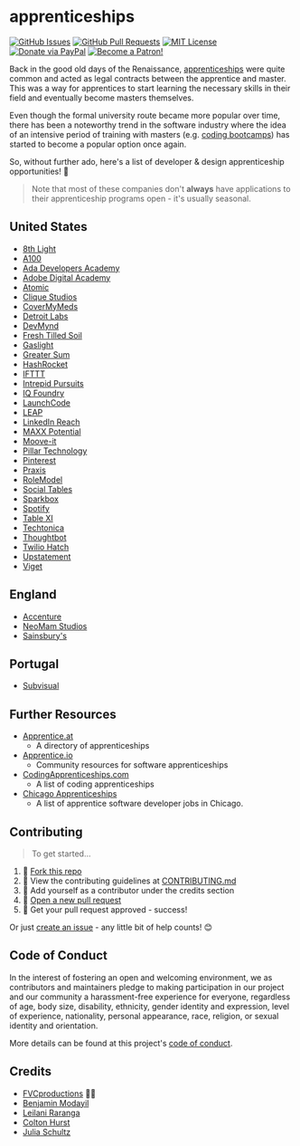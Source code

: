 # apprenticeships

[![GitHub Issues](https://img.shields.io/github/issues/fvcproductions/apprenticeships.svg?style=flat-square)](https://github.com/fvcproductions/apprenticeships/issues) [![GitHub Pull Requests](https://img.shields.io/github/issues-pr/fvcproductions/apprenticeships.svg?style=flat-square)](https://github.com/fvcproductions/apprenticeships/pulls) [![MIT License](https://img.shields.io/github/license/fvcproductions/apprenticeships.svg?style=flat-square)](http://badges.mit-license.org) [![Donate via PayPal](https://img.shields.io/badge/Donate-PayPal-blue.svg?style=flat-square)](https://www.paypal.me/fvcproductions/5) [![Become a Patron!](https://img.shields.io/badge/Patreon-Become%20a%20Patron!-orange.svg?style=flat-square)](https://www.patreon.com/fvcproductions)

Back in the good old days of the Renaissance, [apprenticeships](https://www.wikiwand.com/en/Apprenticeship) were quite common and acted as legal contracts between the apprentice and master. This was a way for apprentices to start learning the necessary skills in their field and eventually become masters themselves.

Even though the formal university route became more popular over time, there has been a noteworthy trend in the software industry where the idea of an intensive period of training with masters (e.g. [coding bootcamps](https://www.wikiwand.com/en/Coding_bootcamp)) has started to become a popular option once again.

So, without further ado, here's a list of developer & design apprenticeship opportunities! 🔧

> Note that most of these companies don't **always** have applications to their apprenticeship programs open - it's usually seasonal.

## United States

* [8th Light](https://8thlight.com/apprenticeship/)
* [A100](http://indie-soft.com/a100/)
* [Ada Developers Academy](https://www.adadevelopersacademy.org/)
* [Adobe Digital Academy](http://www.adobe.com/corporate-responsibility/education/digital-academy.html)
* [Atomic](https://atomicobject.com/careers/accelerator)
* [Clique Studios](https://cliquestudios.com/clique-university/apprenticeships/)
* [CoverMyMeds](https://www.covermymeds.com/main/careers/tech-positions/)
* [Detroit Labs](https://www.detroitlabs.com/apprenticeships/)
* [DevMynd](https://www.devmynd.com/culture/careers/)
* [Fresh Tilled Soil](http://www.freshtilledsoil.com/aux/)
* [Gaslight](https://teamgaslight.com/careers/developer-apprenticeship)
* [Greater Sum](https://www.greatersum.com/software-apprenticeship/)
* [HashRocket](https://hashrocket.com/careers/apprentice)
* [IFTTT](https://ifttt.com/apprenticeship)
* [Intrepid Pursuits](http://team.intrepid.io/careers)
* [IQ Foundry](http://www.iqfoundry.com/careers)
* [LaunchCode](https://www.launchcode.org/)
* [LEAP](http://industryexplorers.com)
* [LinkedIn Reach](https://careers.linkedin.com/reach)
* [MAXX Potential](https://maxxpotential.com/)
* [Moove-it](https://moove-it.com/web-development-apprenticeship)
* [Pillar Technology](http://pillartechnology.com/careers)
* [Pinterest](https://careers.pinterest.com/careers/)
* [Praxis](https://discoverpraxis.com/)
* [RoleModel](http://www.craftsmanshipacademy.com/)
* [Social Tables](https://socialtables.com)
* [Sparkbox](http://apprentices.seesparkbox.com)
* [Spotify](https://ttp.nyc/spotifyfellowship/)
* [Table XI](https://www.tablexi.com/careers/)
* [Techtonica](https://techtonica.org/)
* [Thoughtbot](http://apprentice.thoughtbot.com/)
* [Twilio Hatch](https://www.twilio.com/company/jobs)
* [Upstatement](https://upstatement.com/jobs/)
* [Viget](https://www.viget.com/apprenticeship/)

## England

* [Accenture](https://www.accenture.com/gb-en/Careers/apprenticeships)
* [NeoMam Studios](http://neomam.com/jobs/)
* [Sainsbury's](http://early.careersatsainsburys.com/Home/Apprenticeships)

## Portugal

* [Subvisual](https://subvisual.co/apprenticeship/)

## Further Resources

* [Apprentice.at](https://apprentice.at/)
  * A directory of apprenticeships
* [Apprentice.io](http://apprentice.thoughtbot.com/)
  * Community resources for software apprenticeships
* [CodingApprenticeships.com](http://codingapprenticeships.com/apprentice.php)
  * A list of coding apprenticeships
* [Chicago Apprenticeships](http://chicagoapprenticeships.com/)
  * A list of apprentice software developer jobs in Chicago.

## Contributing

> To get started...

1.  🍴 [Fork this repo](https://github.com/fvcproductions/apprenticeships#fork-destination-box)
2.  🔨 View the contributing guidelines at [CONTRIBUTING.md](CONTRIBUTING.md)
3.  👥 Add yourself as a contributor under the credits section
4.  🔧 [Open a new pull request](https://github.com/fvcproductions/apprenticeships/compare)
5.  🎉 Get your pull request approved - success!

Or just [create an issue](https://github.com/fvcproductions/apprenticeships/issues/new) - any little bit of help counts! 😊

## Code of Conduct

In the interest of fostering an open and welcoming environment, we as contributors and maintainers pledge to making participation in our project and our community a harassment-free experience for everyone, regardless of age, body size, disability, ethnicity, gender identity and expression, level of experience, nationality, personal appearance, race, religion, or sexual identity and orientation.

More details can be found at this project's [code of conduct](.github/CODE_OF_CONDUCT.md).

## Credits

* [FVCproductions](https://github.com/fvcproductions) 🍫🍓
* [Benjamin Modayil](https://modayil.me)
* [Leilani Raranga](https://linkedin.com/in/leilanir)
* [Colton Hurst](https://www.coltonhurst.com)
* [Julia Schultz](https://github.com/jschultz21)
